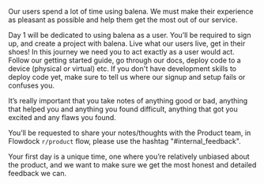 Our users spend a lot of time using balena. We must make their experience as pleasant as possible and help them get the most out of our service. 

Day 1 will be dedicated to using balena as a user. You’ll be required to sign up, and create a project with balena. Live what our users live, get in their shoes! In this journey we need you to act exactly as a user would act. Follow our getting started guide, go through our docs, deploy code to a device (physical or virtual) etc. If you don't have development skills to deploy code yet, make sure to tell us where our signup and setup fails or confuses you.

It’s really important that you take notes of anything good or bad, anything that helped you and anything you found difficult, anything that got you excited and any flaws you found. 

You’ll be requested to share your notes/thoughts with the Product team, in Flowdock `r/product` flow, please use the hashtag "#internal_feedback".  

Your first day is a unique time, one where you’re relatively unbiased about the product, and we want to make sure we get the most honest and detailed feedback we can.